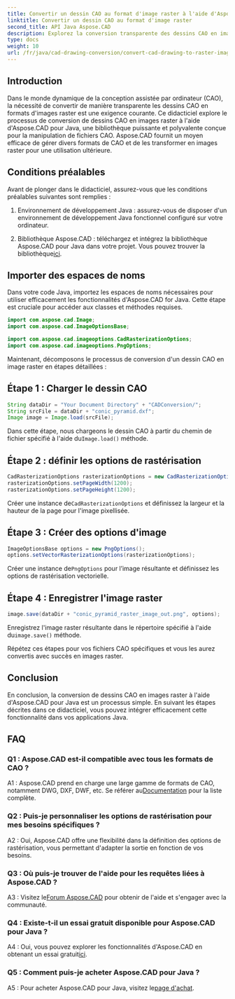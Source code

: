 ```yaml
---
title: Convertir un dessin CAO au format d'image raster à l'aide d'Aspose.CAD pour Java
linktitle: Convertir un dessin CAO au format d'image raster
second_title: API Java Aspose.CAD
description: Explorez la conversion transparente des dessins CAO en images raster à l'aide d'Aspose.CAD pour Java. Suivez notre guide étape par étape pour une intégration efficace.
type: docs
weight: 10
url: /fr/java/cad-drawing-conversion/convert-cad-drawing-to-raster-image/
---
```

## Introduction

Dans le monde dynamique de la conception assistée par ordinateur (CAO), la nécessité de convertir de manière transparente les dessins CAO en formats d'images raster est une exigence courante. Ce didacticiel explore le processus de conversion de dessins CAO en images raster à l'aide d'Aspose.CAD pour Java, une bibliothèque puissante et polyvalente conçue pour la manipulation de fichiers CAO. Aspose.CAD fournit un moyen efficace de gérer divers formats de CAO et de les transformer en images raster pour une utilisation ultérieure.

## Conditions préalables

Avant de plonger dans le didacticiel, assurez-vous que les conditions préalables suivantes sont remplies :

1. Environnement de développement Java : assurez-vous de disposer d'un environnement de développement Java fonctionnel configuré sur votre ordinateur.

2. Bibliothèque Aspose.CAD : téléchargez et intégrez la bibliothèque Aspose.CAD pour Java dans votre projet. Vous pouvez trouver la bibliothèque[ici](https://releases.aspose.com/cad/java/).

## Importer des espaces de noms

Dans votre code Java, importez les espaces de noms nécessaires pour utiliser efficacement les fonctionnalités d'Aspose.CAD for Java. Cette étape est cruciale pour accéder aux classes et méthodes requises.

```java
import com.aspose.cad.Image;
import com.aspose.cad.ImageOptionsBase;

import com.aspose.cad.imageoptions.CadRasterizationOptions;
import com.aspose.cad.imageoptions.PngOptions;
```

Maintenant, décomposons le processus de conversion d'un dessin CAO en image raster en étapes détaillées :

## Étape 1 : Charger le dessin CAO

```java
String dataDir = "Your Document Directory" + "CADConversion/";
String srcFile = dataDir + "conic_pyramid.dxf";
Image image = Image.load(srcFile);
```

 Dans cette étape, nous chargeons le dessin CAO à partir du chemin de fichier spécifié à l'aide du`Image.load()` méthode.

## Étape 2 : définir les options de rastérisation

```java
CadRasterizationOptions rasterizationOptions = new CadRasterizationOptions();
rasterizationOptions.setPageWidth(1200);
rasterizationOptions.setPageHeight(1200);
```

 Créer une instance de`CadRasterizationOptions` et définissez la largeur et la hauteur de la page pour l'image pixellisée.

## Étape 3 : Créer des options d'image

```java
ImageOptionsBase options = new PngOptions();
options.setVectorRasterizationOptions(rasterizationOptions);
```

 Créer une instance de`PngOptions` pour l’image résultante et définissez les options de rastérisation vectorielle.

## Étape 4 : Enregistrer l'image raster

```java
image.save(dataDir + "conic_pyramid_raster_image_out.png", options);
```

 Enregistrez l'image raster résultante dans le répertoire spécifié à l'aide du`image.save()` méthode.

Répétez ces étapes pour vos fichiers CAO spécifiques et vous les aurez convertis avec succès en images raster.

## Conclusion

En conclusion, la conversion de dessins CAO en images raster à l'aide d'Aspose.CAD pour Java est un processus simple. En suivant les étapes décrites dans ce didacticiel, vous pouvez intégrer efficacement cette fonctionnalité dans vos applications Java.

## FAQ

### Q1 : Aspose.CAD est-il compatible avec tous les formats de CAO ?

 A1 : Aspose.CAD prend en charge une large gamme de formats de CAO, notamment DWG, DXF, DWF, etc. Se référer au[Documentation](https://reference.aspose.com/cad/java/) pour la liste complète.

### Q2 : Puis-je personnaliser les options de rastérisation pour mes besoins spécifiques ?

A2 : Oui, Aspose.CAD offre une flexibilité dans la définition des options de rastérisation, vous permettant d'adapter la sortie en fonction de vos besoins.

### Q3 : Où puis-je trouver de l'aide pour les requêtes liées à Aspose.CAD ?

 A3 : Visitez le[Forum Aspose.CAD](https://forum.aspose.com/c/cad/19) pour obtenir de l'aide et s'engager avec la communauté.

### Q4 : Existe-t-il un essai gratuit disponible pour Aspose.CAD pour Java ?

 A4 : Oui, vous pouvez explorer les fonctionnalités d'Aspose.CAD en obtenant un essai gratuit[ici](https://releases.aspose.com/).

### Q5 : Comment puis-je acheter Aspose.CAD pour Java ?

 A5 : Pour acheter Aspose.CAD pour Java, visitez le[page d'achat](https://purchase.aspose.com/buy).